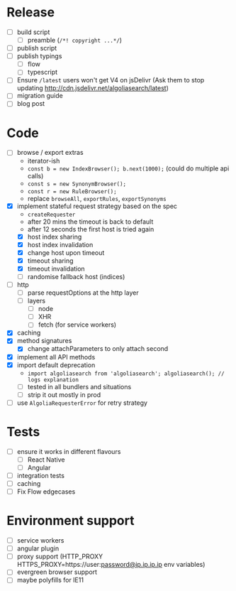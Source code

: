 # Release

* [ ] build script
  * [ ] preamble (`/*! copyright ...*/`)
* [ ] publish script
* [ ] publish typings
  * [ ] flow
  * [ ] typescript
* [ ] Ensure `/latest` users won't get V4 on jsDelivr (Ask them to stop updating <http://cdn.jsdelivr.net/algoliasearch/latest>)
* [ ] migration guide
* [ ] blog post

# Code

* [ ] browse / export extras
  * iterator-ish
  * `const b = new IndexBrowser(); b.next(1000);` (could do multiple api calls)
  * `const s = new SynonymBrowser();`
  * `const r = new RuleBrowser();`
  * replace `browseAll`, `exportRules`, `exportSynonyms`
* [x] implement stateful request strategy based on the spec
  * `createRequester`
  * after 20 mins the timeout is back to default
  * after 12 seconds the first host is tried again
  * [x] host index sharing
  * [x] host index invalidation
  * [x] change host upon timeout
  * [x] timeout sharing
  * [x] timeout invalidation
  * [ ] randomise fallback host (indices)
* [ ] http
  * [ ] parse requestOptions at the http layer
  * [ ] layers
    * [ ] node
    * [ ] XHR
    * [ ] fetch (for service workers)
* [x] caching
* [x] method signatures
  * [x] change attachParameters to only attach second
* [x] implement all API methods
* [x] import default deprecation
  * `import algoliasearch from 'algoliasearch'; algoliasearch(); // logs explanation`
  * [ ] tested in all bundlers and situations
  * [ ] strip it out mostly in prod
* [ ] use `AlgoliaRequesterError` for retry strategy

# Tests

* [ ] ensure it works in different flavours
  * [ ] React Native
  * [ ] Angular
* [ ] integration tests
* [ ] caching
* [ ] Fix Flow edgecases

# Environment support

* [ ] service workers
* [ ] angular plugin
* [ ] proxy support (HTTP_PROXY HTTPS_PROXY=https://user:password@ip.ip.ip.ip env variables)
* [ ] evergreen browser support
* [ ] maybe polyfills for IE11
